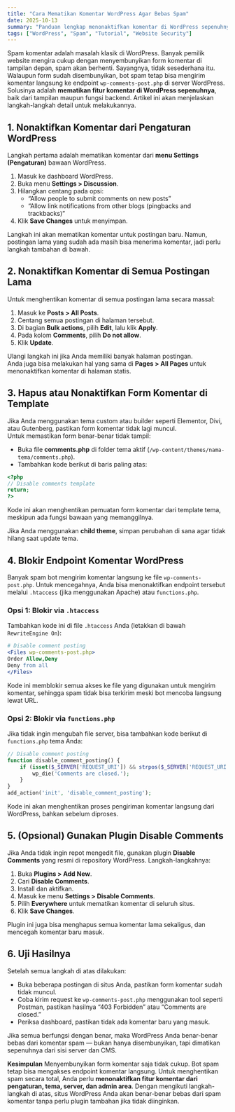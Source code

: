 ```yaml
---
title: "Cara Mematikan Komentar WordPress Agar Bebas Spam"
date: 2025-10-13
summary: "Panduan lengkap menonaktifkan komentar di WordPress sepenuhnya agar terhindar dari spam, bahkan jika form komentar sudah disembunyikan."
tags: ["WordPress", "Spam", "Tutorial", "Website Security"]
---
```


Spam komentar adalah masalah klasik di WordPress. Banyak pemilik website mengira cukup dengan menyembunyikan form komentar di tampilan depan, spam akan berhenti. Sayangnya, tidak sesederhana itu. Walaupun form sudah disembunyikan, bot spam tetap bisa mengirim komentar langsung ke endpoint `wp-comments-post.php` di server WordPress.  
Solusinya adalah **mematikan fitur komentar di WordPress sepenuhnya**, baik dari tampilan maupun fungsi backend. Artikel ini akan menjelaskan langkah-langkah detail untuk melakukannya.

## 1. Nonaktifkan Komentar dari Pengaturan WordPress

Langkah pertama adalah mematikan komentar dari **menu Settings (Pengaturan)** bawaan WordPress.

1. Masuk ke dashboard WordPress.  
2. Buka menu **Settings > Discussion**.  
3. Hilangkan centang pada opsi:
   - “Allow people to submit comments on new posts”
   - “Allow link notifications from other blogs (pingbacks and trackbacks)”
4. Klik **Save Changes** untuk menyimpan.

Langkah ini akan mematikan komentar untuk postingan baru. Namun, postingan lama yang sudah ada masih bisa menerima komentar, jadi perlu langkah tambahan di bawah.

## 2. Nonaktifkan Komentar di Semua Postingan Lama

Untuk menghentikan komentar di semua postingan lama secara massal:

1. Masuk ke **Posts > All Posts**.  
2. Centang semua postingan di halaman tersebut.  
3. Di bagian **Bulk actions**, pilih **Edit**, lalu klik **Apply**.  
4. Pada kolom **Comments**, pilih **Do not allow**.  
5. Klik **Update**.

Ulangi langkah ini jika Anda memiliki banyak halaman postingan.  
Anda juga bisa melakukan hal yang sama di **Pages > All Pages** untuk menonaktifkan komentar di halaman statis.

## 3. Hapus atau Nonaktifkan Form Komentar di Template

Jika Anda menggunakan tema custom atau builder seperti Elementor, Divi, atau Gutenberg, pastikan form komentar tidak lagi muncul.  
Untuk memastikan form benar-benar tidak tampil:

- Buka file **comments.php** di folder tema aktif (`/wp-content/themes/nama-tema/comments.php`).  
- Tambahkan kode berikut di baris paling atas:

```php
<?php
// Disable comments template
return;
?>
````

Kode ini akan menghentikan pemuatan form komentar dari template tema, meskipun ada fungsi bawaan yang memanggilnya.

Jika Anda menggunakan **child theme**, simpan perubahan di sana agar tidak hilang saat update tema.

## 4. Blokir Endpoint Komentar WordPress

Banyak spam bot mengirim komentar langsung ke file `wp-comments-post.php`.
Untuk mencegahnya, Anda bisa menonaktifkan endpoint tersebut melalui `.htaccess` (jika menggunakan Apache) atau `functions.php`.

### Opsi 1: Blokir via `.htaccess`

Tambahkan kode ini di file `.htaccess` Anda (letakkan di bawah `RewriteEngine On`):

```apache
# Disable comment posting
<Files wp-comments-post.php>
Order Allow,Deny
Deny from all
</Files>
```

Kode ini memblokir semua akses ke file yang digunakan untuk mengirim komentar, sehingga spam tidak bisa terkirim meski bot mencoba langsung lewat URL.

### Opsi 2: Blokir via `functions.php`

Jika tidak ingin mengubah file server, bisa tambahkan kode berikut di `functions.php` tema Anda:

```php
// Disable comment posting
function disable_comment_posting() {
    if (isset($_SERVER['REQUEST_URI']) && strpos($_SERVER['REQUEST_URI'], 'wp-comments-post.php') !== false) {
        wp_die('Comments are closed.');
    }
}
add_action('init', 'disable_comment_posting');
```

Kode ini akan menghentikan proses pengiriman komentar langsung dari WordPress, bahkan sebelum diproses.

## 5. (Opsional) Gunakan Plugin Disable Comments

Jika Anda tidak ingin repot mengedit file, gunakan plugin **Disable Comments** yang resmi di repository WordPress.
Langkah-langkahnya:

1. Buka **Plugins > Add New**.
2. Cari **Disable Comments**.
3. Install dan aktifkan.
4. Masuk ke menu **Settings > Disable Comments**.
5. Pilih **Everywhere** untuk mematikan komentar di seluruh situs.
6. Klik **Save Changes**.

Plugin ini juga bisa menghapus semua komentar lama sekaligus, dan mencegah komentar baru masuk.

## 6. Uji Hasilnya

Setelah semua langkah di atas dilakukan:

* Buka beberapa postingan di situs Anda, pastikan form komentar sudah tidak muncul.
* Coba kirim request ke `wp-comments-post.php` menggunakan tool seperti Postman, pastikan hasilnya “403 Forbidden” atau “Comments are closed.”
* Periksa dashboard, pastikan tidak ada komentar baru yang masuk.

Jika semua berfungsi dengan benar, maka WordPress Anda benar-benar bebas dari komentar spam — bukan hanya disembunyikan, tapi dimatikan sepenuhnya dari sisi server dan CMS.

**Kesimpulan**
Menyembunyikan form komentar saja tidak cukup. Bot spam tetap bisa mengakses endpoint komentar langsung.
Untuk menghentikan spam secara total, Anda perlu **menonaktifkan fitur komentar dari pengaturan, tema, server, dan admin area**.
Dengan mengikuti langkah-langkah di atas, situs WordPress Anda akan benar-benar bebas dari spam komentar tanpa perlu plugin tambahan jika tidak diinginkan.

